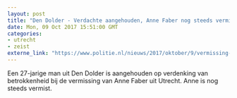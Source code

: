 ```yaml
---
layout: post
title: "Den Dolder - Verdachte aangehouden, Anne Faber nog steeds vermist"
date: Mon, 09 Oct 2017 15:51:00 GMT
categories: 
- utrecht 
- zeist 
externe_link: "https://www.politie.nl/nieuws/2017/oktober/9/vermissing-anne-faber-9-okt.html"
---
```


Een 27-jarige man uit Den Dolder is aangehouden op verdenking van betrokkenheid bij de vermissing van Anne Faber uit Utrecht. Anne is nog steeds vermist.
